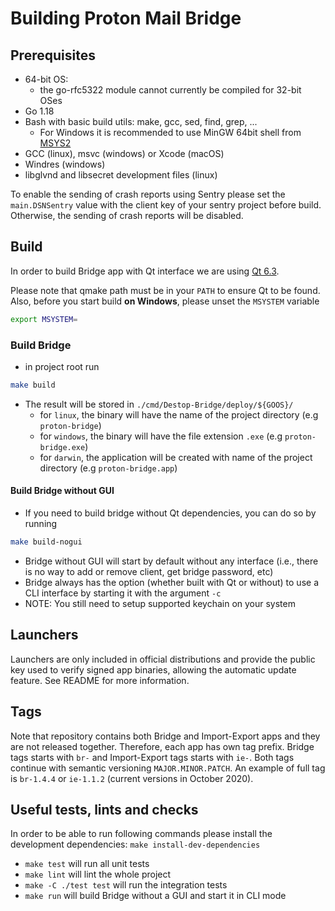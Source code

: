 # Building Proton Mail Bridge

## Prerequisites
* 64-bit OS:
    - the go-rfc5322 module cannot currently be compiled for 32-bit OSes
* Go 1.18
* Bash with basic build utils: make, gcc, sed, find, grep, ...
  - For Windows it is recommended to use MinGW 64bit shell from [MSYS2](https://www.msys2.org/)
* GCC (linux), msvc (windows) or Xcode (macOS)
* Windres (windows)
* libglvnd and libsecret development files (linux)

To enable the sending of crash reports using Sentry please set the
`main.DSNSentry` value with the client key of your sentry project before build.
Otherwise, the sending of crash reports will be disabled.

## Build
In order to build Bridge app with Qt interface we are using
[Qt 6.3](https://doc.qt.io/qt-6/gettingstarted.html).

Please note that qmake path must be in your `PATH` to ensure Qt to be found.
Also, before you start build **on Windows**, please unset the `MSYSTEM` variable

```bash
export MSYSTEM=
```

### Build Bridge
* in project root run

```bash
make build
```

* The result will be stored in `./cmd/Destop-Bridge/deploy/${GOOS}/`
    * for `linux`, the binary will have the name of the project directory (e.g `proton-bridge`)
    * for `windows`, the binary will have the file extension `.exe` (e.g `proton-bridge.exe`)
    * for `darwin`, the application will be created with name of the project directory (e.g `proton-bridge.app`)

#### Build Bridge without GUI
* If you need to build bridge without Qt dependencies, you can do so by running

```bash
make build-nogui
```

* Bridge without GUI will start by default without any interface (i.e., there is no way to add or remove client, get bridge password, etc)
* Bridge always has the option (whether built with Qt or without) to use a CLI interface by starting it with the argument `-c`
* NOTE: You still need to setup supported keychain on your system

## Launchers
Launchers are only included in official distributions and provide the public
key used to verify signed app binaries, allowing the automatic update feature.
See README for more information.

## Tags
Note that repository contains both Bridge and Import-Export apps and they are
not released together. Therefore, each app has own tag prefix. Bridge tags
starts with `br-` and Import-Export tags starts with `ie-`. Both tags continue
with semantic versioning `MAJOR.MINOR.PATCH`. An example of full tag is
`br-1.4.4` or `ie-1.1.2` (current versions in October 2020).

## Useful tests, lints and checks
In order to be able to run following commands please install the development dependencies: 
`make install-dev-dependencies`

* `make test` will run all unit tests
* `make lint` will lint the whole project
* `make -C ./test test` will run the integration tests
* `make run` will build Bridge without a GUI and start it in CLI mode
